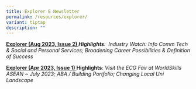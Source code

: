 ```yaml
---
title: Explorer E Newsletter
permalink: /resources/explorer/
variant: tiptap
description: ""
---
```

<p><strong><a href="/files/2023_explorer_issue2_preu.pdf" rel="noopener noreferrer nofollow" target="_blank"><u>Explorer (Aug 2023, Issue 2)</u></a><u> </u><em>Highlights</em></strong><em>:&nbsp;</em> <em>Industry Watch: Info Comm Tech &amp; Social and Personal Services; Broadening Career Possibilities &amp; Definition of Success&nbsp;</em></p><p><strong><a href="/files/2023_explorer_issue_1_preu.pdf" rel="noopener noreferrer nofollow" target="_blank">Explorer (Apr 2023, Issue 1) </a>Highlights</strong>:&nbsp;<em>Visit the ECG Fair at WorldSkills ASEAN ~ July 2023;&nbsp;ABA / Building Portfolio; Changing Local Uni Landscape</em></p>